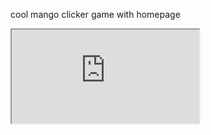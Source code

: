 cool mango clicker game with homepage
<iframe src="https://www.themango.click/mangoclicker" title="cool clicker game"></iframe>
